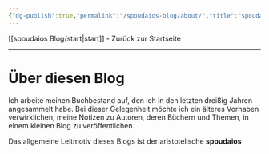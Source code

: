 ```yaml
---
{"dg-publish":true,"permalink":"/spoudaios-blog/about/","title":"spoudaios - about"}
---
```


[[spoudaios Blog/start\|start]] - Zurück zur Startseite

---

# Über diesen Blog

Ich arbeite meinen Buchbestand auf, den ich in den letzten dreißig Jahren angesammelt habe. Bei dieser Gelegenheit möchte ich ein älteres Vorhaben verwirklichen, meine Notizen zu Autoren, deren Büchern und Themen, in einem kleinen Blog zu veröffentlichen.

Das allgemeine Leitmotiv dieses Blogs ist der aristotelische **spoudaios**
